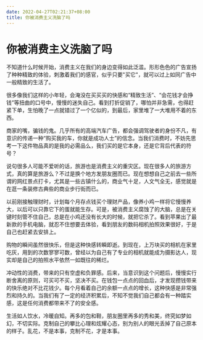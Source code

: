 ```yaml
---
date: 2022-04-27T02:21:37+08:00
title: 你被消费主义洗脑了吗
---
```


# 你被消费主义洗脑了吗

不知道什么时候开始，消费主义在我们的身边变得如此泛滥。形形色色的广告宣扬了种种精致的体验，刺激着我们的感官，似乎只要"买它"，就可以过上如同广告中一般精致的生活了。

很多像我们这样的小年轻，会淹没在买买买的快感和“精致生活”、“会花钱才会挣钱”等扭曲的口号中，慢慢的迷失自己。看到打折促销了，哪怕并非急需，也得赶紧下单，生怕晚了一点就错过了一个亿似的，到最后，家里堆了一大堆用不着的东西。

商家的嘴，骗钱的鬼。几乎所有的高端汽车广告，都会强调驾驶者的身份不凡，有意识的传递一种“购买我的车，你就是成功人士”的信念。当我们消费时，不妨先思考一下这件物品真的是我的必需品么，我们买的是它本身，还是它背后代表的符号？

说句很多人可能不爱听的话，旅游也是消费主义的重灾区。现在很多人的旅游方式，真的算是旅游么？不过是换个地方发朋友圈而已。现在想想自己之前去一些所谓的网红景点打卡，尤其是一些古镇什么的，商业气十足，人文气全无，感觉就是在逛一条装修古典些的商业步行街而已。

以前刚接触理财时，计划每个月存点钱买个理财产品，像养小鸡一样将它慢慢养大，以后可以只靠它下的蛋就能生存。可是，被消费主义腐蚀了的大脑，总是在关键时刻管不住自己，总是在小鸡还没有长大的时候，就把它杀了。看到苹果出了最新款的手机电脑，就忍不住想要去体验，看到朋友的数码相机拍照效果很好，于是自己也赶紧去安排上。

购物的瞬间虽然很快乐，但是这种快感转瞬即逝。到现在，上万块买的相机在家里吃灰，用到的次数寥寥可数，曾经以为自己有了专业的相机就能成为摄影达人，现实却是自己的拍照水平依然一如既往的稀烂。

冲动性的消费，带来的只有空虚和负罪感。后来，当意识到这个问题后，慢慢实行断舍离的原则，可买可不买，坚决不买。在钱包一点点的回血后，才发现攒钱带来的快乐绝对不比花钱少。每个月看着自己的余额一点点的增长，这种快感是非常强烈和持久的。当我们有了一定的经济积累后，不知不觉我们自己都会有一种踏实感，这是任何消费都带来不了的安全感。

生活如人饮水，冷暖自知。再多的包和鞋，朋友圈里再多的秀和美，终究如梦如幻，不切实际。克制自己的攀比心理和炫耀心态，别为别人的眼光丢掉了自己原本的样子。乱花，不是本事，克制不花，才是本事。